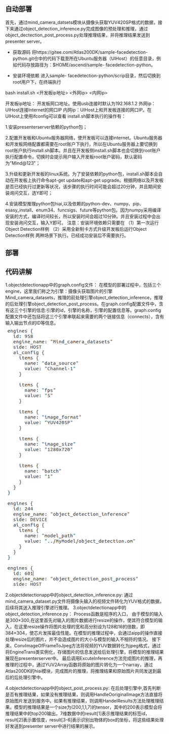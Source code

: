 ## 自动部署
首先，通过mind_camera_datsets模块从摄像头获取YUV420SP格式的数据，接下来通过object_detection_inference.py完成图像的预处理和推理，通过object_dectection_post_process.py处理推理结果，并将推理结果发送到presenter server。
* 获取源码
将https://gitee.com/Atlas200DK/sample-facedetection-python.git仓中的代码下载至所在Ubuntu服务器（UIHost）的任意目录，例如代码存放路径为：$HOME/ascend/sample- facedetection-python。

* 安装环境依赖
进入sample- facedetection-python/scrip目录，然后切换到root用户下，在终端执行

bash install.sh <开发板ip地址> <外网ip> <内网ip>

开发板ip地址： 开发板网口地址。使用usb连接时默认为192.168.1.2
外网ip：UIHost连接Internet的网口IP
内网ip：UIHost上和开发板连接的网口IP。在UIHost上使用ifconfig可以查看
install.sh脚本执行的操作有：

1.安装presenterserver依赖的python包；

2.配置开发板和Ubuntu服务器网络，使开发板可以连接internet。Ubuntu服务器和开发板网络配置都需要在root账户下执行，所以在Ubuntu服务器上要切换到root账户执行install.sh脚本。并且在开发板侧install.sh脚本也会切换到root账户执行配置命令，切换时会提示用户输入开发板root账户密码，默认密码为"Mind@123"；

3.升级和更新开发板的linux系统。为了安装依赖的python包，install.sh脚本会自动在开发板上执行命令apt-get update和apt-get upgrade。根据网络以及开发板是否已经执行过更新等状况，该步骤的执行时间可能会超过20分钟，并且期间安装询问交互，选Y即可；

4.安装模型推理python包hiai,以及依赖的python-dev、numpy、pip、esasy_install、enum34、funcsigs、future等python包。因为numpy采用编译安装的方式，编译时间较长，所以安装时间会超过10分钟。并且安装过程中会出现安装询问交互，输入Y即可。
注意：安装环境依赖只需要在 （1）第一次运行Object Detection样例 （2）采用全新制卡方式升级开发板后运行Object Detection样例 两种场景下执行。已经成功安装后不需要执行。
## 部署
## 代码讲解
1.objectdetectionapp中的graph.config文件：
在模型的部署过程中，包括三个engine，这里我们称之为引擎：摄像头获取图片的引擎Mind_camera_datasets，推理的前处理引擎object_detection_inference，推理的后处理引擎object_detection_post_process。在graph.config配置文件中，含有这三个引擎的信息:引擎的id，引擎的名称，引擎的配置信息等。graph.config配置文件中还包括将这三个引擎串联起来需要的两个链接信息（connects），含有输入输出节点的ID等信息。
![train](https://github.com/shanchenqi/atlas200DK/blob/master/picture/graphconfig.png)
2.objectdetectionapp中的object_detection_inference.py:
通过mind_camera_dataset.py文件将摄像头输入的视频文件转化为YUV格式的数据，后续将其送入推理引擎进行推理。
3.objectdetectionapp中的object_detection_inference.py：
Process函数是程序的入口，
由于模型的输入是300×300,在这里首先对输入的图片数据进行resize的操作，使其符合模型的输入，在这里resize操作将图片处理的宽和高分别设为128和16的倍数，即384×304，使芯片发挥最佳性能。在模型的推理过程中，会通过aipp的操作直接处理resize后的图片，并不会造成图片的大小与模型的输入不相符的情况。
接下来，ConvImageOfFrameToJpeg方法将视频的YUV数据转化为jpeg格式，通过将EngineTrans类实例化，存储图片的信息发送给后处理引擎，将模型的推理结果展现在presenterserver中。
最后调用ExcuteInference方法完成图片的推理，再推理的过程中，通过YUV2Array函数将原始的图片转化为一个narray，通过Atlas200DK的hiai模块，完成图片的推理，将推理结果和原始图片共同发送到最后的后处理引擎中。

4.objectdetectionapp中的object_post_process.py:
在后处理引擎中,首先判断是否有推理结果，如果没有推理结果，则调用HandleOoriginalImage方法直接将原始图片发送到服务中。如果有推理结果，则调用HandelResults方法处理推理结果。模型的推理结果是一个size为(200,1,1,7)的tensor，其中的200表示模型会将推理结果中的top200输出，7维数据中的result[1]表示推理结果的标签id，result[2]表示置信度，result[3-6]表示识别出物体的box的坐标，将这些结果处理好发送到presenter server中进行结果的展示。
